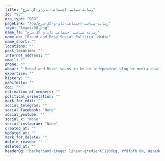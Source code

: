 ```yaml
---
title: "رسانه-سیاسی-اجتماعی-نان-و-گل-سرخ"
id: "98"
org_type: "ORG"
pageLink: "/op/رسانه-سیاسی-اجتماعی-نان-و-گل-سرخ"
logo: "logos/98.png"
name_fa: "رسانه سیاسی اجتماعی نان و گل سرخ"
name_en: "Bread and Rose Social Political Media"
name_short: ""
locations: ""
post_location: ""
internet_address: ""
email: ""
phone: ""
about: "'Bread and Rose' seems to be an independent blog or media that focuses on economic, social and political issues of the society. Based on the limited information available, it appears that the outlet is likely to promote left-wing and feminist views and address issues such as gender equality, workers' rights, and social justice."
expertise: ""
history: ""
manifesto: ""
coc: ""
estimation_of_members: ""
political_orientation: ""
mark_for_edit: ""
social_telegram: ""
social_facebook: "None"
social_youtube: ""
social_x: "None"
social_instagram: "None"
created_at: ""
updated_at: ""
mark_for_delete: ""
delete_reason: ""
deleted_at: ""
headerBg: "background-image: linear-gradient(120deg, #fdfbfb 0%, #ebedee 100%);"
---
```

